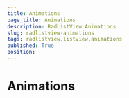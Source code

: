 ```yaml
---
title: Animations
page_title: Animations
description: RadListView Animations
slug: radlistview-animations
tags: radlistview,listview,animations
published: True
position: 
---
```


# Animations